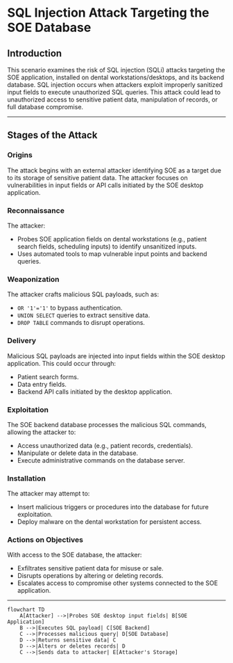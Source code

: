 # SQL Injection Attack Targeting the SOE Database

## Introduction
This scenario examines the risk of SQL injection (SQLi) attacks targeting the SOE application, installed on dental workstations/desktops, and its backend database. SQL injection occurs when attackers exploit improperly sanitized input fields to execute unauthorized SQL queries. This attack could lead to unauthorized access to sensitive patient data, manipulation of records, or full database compromise.

---

## Stages of the Attack

### Origins
The attack begins with an external attacker identifying SOE as a target due to its storage of sensitive patient data. The attacker focuses on vulnerabilities in input fields or API calls initiated by the SOE desktop application.

### Reconnaissance
The attacker:
- Probes SOE application fields on dental workstations (e.g., patient search fields, scheduling inputs) to identify unsanitized inputs.
- Uses automated tools to map vulnerable input points and backend queries.

### Weaponization
The attacker crafts malicious SQL payloads, such as:
- `OR '1'='1'` to bypass authentication.
- `UNION SELECT` queries to extract sensitive data.
- `DROP TABLE` commands to disrupt operations.

### Delivery
Malicious SQL payloads are injected into input fields within the SOE desktop application. This could occur through:
- Patient search forms.
- Data entry fields.
- Backend API calls initiated by the desktop application.

### Exploitation
The SOE backend database processes the malicious SQL commands, allowing the attacker to:
- Access unauthorized data (e.g., patient records, credentials).
- Manipulate or delete data in the database.
- Execute administrative commands on the database server.

### Installation
The attacker may attempt to:
- Insert malicious triggers or procedures into the database for future exploitation.
- Deploy malware on the dental workstation for persistent access.

### Actions on Objectives
With access to the SOE database, the attacker:
- Exfiltrates sensitive patient data for misuse or sale.
- Disrupts operations by altering or deleting records.
- Escalates access to compromise other systems connected to the SOE application.

---


```mermaid
flowchart TD
    A[Attacker] -->|Probes SOE desktop input fields| B[SOE Application]
    B -->|Executes SQL payload| C[SOE Backend]
    C -->|Processes malicious query| D[SOE Database]
    D -->|Returns sensitive data| C
    D -->|Alters or deletes records| D
    C -->|Sends data to attacker| E[Attacker's Storage]